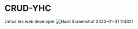 # CRUD-YHC
Untus tes web developer
![Hasil Screenshot 2023-01-31 114821](https://user-images.githubusercontent.com/75622853/215669029-97aefd51-b440-46d5-9944-5c1c5e32af22.jpg)
